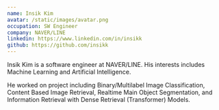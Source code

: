 ```yaml
---
name: Insik Kim
avatar: /static/images/avatar.png
occupation: SW Engineer
company: NAVER/LINE
linkedin: https://www.linkedin.com/in/insikk
github: https://github.com/insikk
---
```


Insik Kim is a software engineer at NAVER/LINE. His interests includes Machine Learning and Artificial Intelligence.

He worked on project including Binary/Multilabel Image Classification, Content Based Image Retrieval, Realtime Main Object Segmentation, and Information Retrieval with Dense Retrieval (Transformer) Models.

